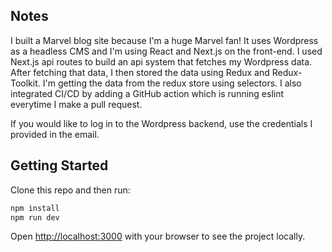 ## Notes

I built a Marvel blog site because I'm a huge Marvel fan! 
It uses Wordpress as a headless CMS and I'm using React and Next.js on the front-end.
I used Next.js api routes to build an api system that fetches my Wordpress data.
After fetching that data, I then stored the data using Redux and Redux-Toolkit.
I'm getting the data from the redux store using selectors.
I also integrated CI/CD by adding a GitHub action which is running eslint everytime I make a pull request.


If you would like to log in to the Wordpress backend, use the credentials I provided in the email.

## Getting Started

Clone this repo and then run: 

```bash
npm install
npm run dev
```

Open [http://localhost:3000](http://localhost:3000) with your browser to see the project locally.